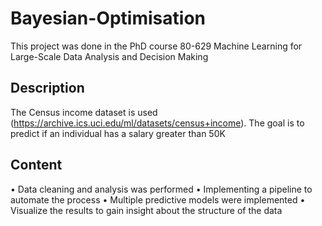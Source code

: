 # Bayesian-Optimisation
This project was done in the PhD course 80-629 Machine Learning for Large-Scale Data Analysis and Decision Making

## Description

The Census income dataset is used (https://archive.ics.uci.edu/ml/datasets/census+income). The goal is to predict if an individual has a salary greater than 50K

## Content 

•	Data cleaning and analysis was performed 
•	Implementing a pipeline to automate the process
•	Multiple predictive models were implemented
•	Visualize the results to gain insight about the structure of the data






